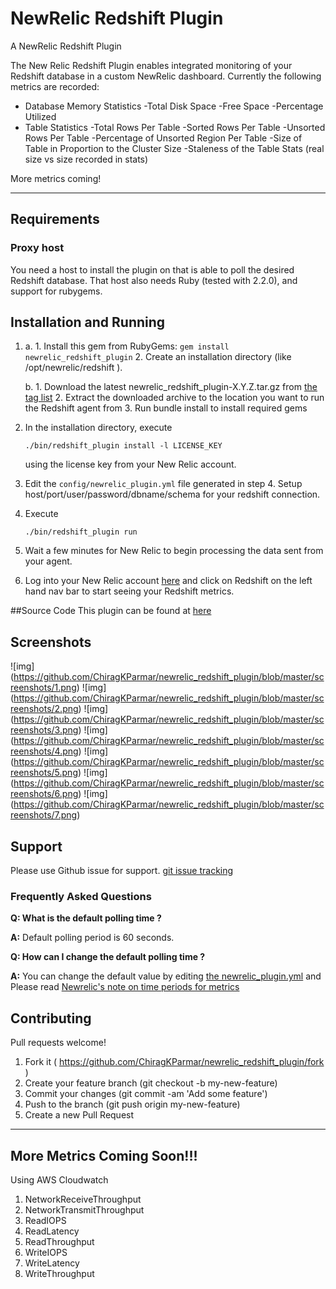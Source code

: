 NewRelic Redshift Plugin
========================


A NewRelic Redshift Plugin

The New Relic Redshift Plugin enables integrated monitoring of your Redshift database in a custom NewRelic dashboard. Currently the following metrics are recorded:

* Database Memory Statistics 
	-Total Disk Space
	-Free Space
	-Percentage Utilized
* Table Statistics
	-Total Rows Per Table
	-Sorted Rows Per Table
	-Unsorted Rows Per Table
	-Percentage of Unsorted Region Per Table
	-Size of Table in Proportion to the Cluster Size
	-Staleness of the Table Stats (real size vs size recorded in stats)

More metrics coming! 

----
## Requirements



### Proxy host

You need a host to install the plugin on that is able to poll the desired Redshift database. That
host also needs Ruby (tested with 2.2.0), and support for rubygems.


## Installation and Running

1. 
	a. 	1. Install this gem from RubyGems:
      ```gem install newrelic_redshift_plugin```
		2. Create an installation directory (like /opt/newrelic/redshift ).

	b. 	1. Download the latest newrelic_redshift_plugin-X.Y.Z.tar.gz from [the tag list](https://github.com/ChiragKParmar/newrelic_redshift_plugin/tags)
		2. Extract the downloaded archive to the location you want to run the Redshift agent from
		3. Run bundle install to install required gems

2. In the installation directory, execute

      ```./bin/redshift_plugin install -l LICENSE_KEY```

   using the license key from your New Relic account.
3. Edit the `config/newrelic_plugin.yml` file generated in step 4. Setup host/port/user/password/dbname/schema for your redshift connection.
4. Execute

      ```./bin/redshift_plugin run```
5. Wait a few minutes for New Relic to begin processing the data sent from your agent.

6. Log into your New Relic account [here](http://newrelic.com) and click on Redshift on the left hand nav bar to start seeing your Redshift metrics.


##Source Code
This plugin can be found at [here](https://github.com/ChiragKParmar/newrelic_redshift_plugin/)

## Screenshots

![img] (https://github.com/ChiragKParmar/newrelic_redshift_plugin/blob/master/screenshots/1.png)
![img] (https://github.com/ChiragKParmar/newrelic_redshift_plugin/blob/master/screenshots/2.png)
![img] (https://github.com/ChiragKParmar/newrelic_redshift_plugin/blob/master/screenshots/3.png)
![img] (https://github.com/ChiragKParmar/newrelic_redshift_plugin/blob/master/screenshots/4.png)
![img] (https://github.com/ChiragKParmar/newrelic_redshift_plugin/blob/master/screenshots/5.png)
![img] (https://github.com/ChiragKParmar/newrelic_redshift_plugin/blob/master/screenshots/6.png)
![img] (https://github.com/ChiragKParmar/newrelic_redshift_plugin/blob/master/screenshots/7.png)

## Support

Please use Github issue for support. [git issue tracking](https://github.com/ChiragKParmar/newrelic_redshift_plugin/issues)


### Frequently Asked Questions

**Q: What is the default polling time ?**

**A:** Default polling period is 60 seconds.

**Q: How can I change the default polling time ?**

**A:** You can change the default value by editing [the newrelic_plugin.yml](https://github.com/ChiragKParmar/newrelic_redshift_plugin/blob/master/config/newrelic_plugin_template.yml#L12) and 
Please read [Newrelic's note on time periods for metrics](https://docs.newrelic.com/docs/plugins/plugin-developer-resources/developer-reference/metric-data-plugin-api#metric_duration)


## Contributing

Pull requests welcome!

1. Fork it ( https://github.com/ChiragKParmar/newrelic_redshift_plugin/fork )
2. Create your feature branch (git checkout -b my-new-feature)
3. Commit your changes (git commit -am 'Add some feature')
4. Push to the branch (git push origin my-new-feature)
5. Create a new Pull Request

----
## More Metrics Coming Soon!!!

Using AWS Cloudwatch
1. NetworkReceiveThroughput
2. NetworkTransmitThroughput
3. ReadIOPS
4. ReadLatency
5. ReadThroughput
5. WriteIOPS
6. WriteLatency
7. WriteThroughput
